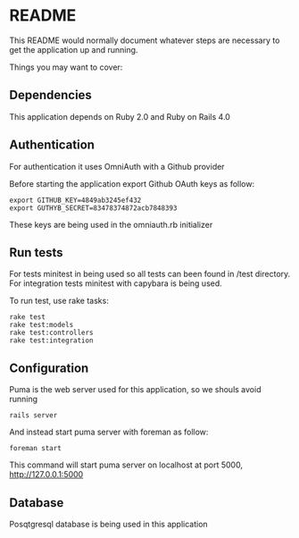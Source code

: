 # README

This README would normally document whatever steps are necessary to get the
application up and running.

Things you may want to cover:

## Dependencies
This application depends on Ruby 2.0 and Ruby on Rails 4.0

## Authentication
For authentication it uses OmniAuth with a Github provider

Before starting the application export Github OAuth keys as follow:

    export GITHUB_KEY=4849ab3245ef432
    export GUTHYB_SECRET=83478374872acb7848393

These keys are being used in the omniauth.rb initializer

## Run tests
For tests minitest in being used so all tests can been found in /test
directory. For integration tests minitest with capybara is being used.

To run test, use rake tasks:

    rake test
    rake test:models
    rake test:controllers
    rake test:integration

## Configuration
Puma is the web server used for this application, so we shouls avoid running

    rails server

And instead start puma server with foreman as follow:

    foreman start

This command will start puma server on localhost at port 5000,
http://127.0.0.1:5000

## Database
Posqtgresql database is being used in this application
